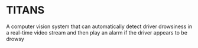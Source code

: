 # TITANS
A computer vision system that can automatically detect driver drowsiness in a real-time video stream and then play an alarm if the driver appears to be drowsy
